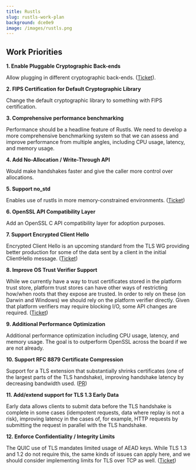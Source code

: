 ```yaml
---
title: Rustls
slug: rustls-work-plan
background: dce0e9
image: /images/rustls.png
---
```


<h2>Work Priorities</h2>

**1. Enable Pluggable Cryptographic Back-ends**

Allow plugging in different cryptographic back-ends. ([Ticket](https://github.com/rustls/rustls/pull/1184)).

**2. FIPS Certification for Default Cryptographic Library**

Change the default cryptographic library to something with FIPS certification.

**3. Comprehensive performance benchmarking**

Performance should be a headline feature of Rustls. We need to develop a more comprehensive benchmarking system so that we can assess and improve performance from multiple angles, including CPU usage, latency, and memory usage.

**4. Add No-Allocation / Write-Through API**

Would make handshakes faster and give the caller more control over allocations.

**5. Support no_std**

Enables use of rustls in more memory-constrained environments. ([Ticket](https://github.com/rustls/rustls/issues/283))

**6. OpenSSL API Compatibility Layer**

Add an OpenSSL C API compatibility layer for adoption purposes.

**7. Support Encrypted Client Hello**

Encrypted Client Hello is an upcoming standard from the TLS WG providing better production for some of the data sent by a client in the initial ClientHello message. ([Ticket](https://github.com/rustls/rustls/issues/508))

**8. Improve OS Trust Verifier Support**

While we currently have a way to trust certificates stored in the platform trust store, platform trust stores can have other ways of restricting how/when roots that they expose are trusted. In order to rely on these (on Darwin and Windows) we should rely on the platform verifier directly. Given that platform verifiers may require blocking I/O, some API changes are required. ([Ticket](https://github.com/rustls/rustls-native-certs/issues/25))

**9. Additional Performance Optimization**

Additional performance optimization including CPU usage, latency, and memory usage. The goal is to outperform OpenSSL across the board if we are not already.

**10. Support RFC 8879 Certificate Compression**

Support for a TLS extension that substantially shrinks certificates (one of the largest parts of the TLS handshake), improving handshake latency by decreasing bandwidth used. ([PR](https://github.com/rustls/rustls/pull/534))

**11. Add/extend support for TLS 1.3 Early Data**

Early data allows clients to submit data before the TLS handshake is complete in some cases (idempotent requests, data where replay is not a risk), improving latency in the cases of, for example, HTTP requests by submitting the request in parallel with the TLS handshake.

**12. Enforce Confidentiality / Integrity Limits**

The QUIC use of TLS mandates limited usage of AEAD keys. While TLS 1.3 and 1.2 do not require this, the same kinds of issues can apply here, and we should consider implementing limits for TLS over TCP as well. ([Ticket](https://github.com/rustls/rustls/issues/755))
